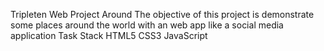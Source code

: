 Tripleten Web Project Around
The objective of this project is demonstrate some places around the world with an web app like a social media application
Task Stack
HTML5
CSS3
JavaScript

